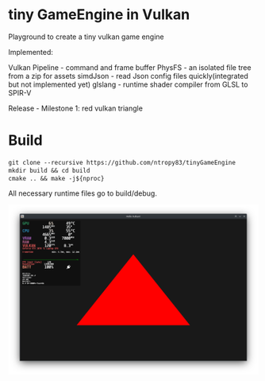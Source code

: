 # tiny GameEngine in Vulkan
Playground to create a tiny vulkan game engine

Implemented:

Vulkan Pipeline - command and frame buffer
PhysFS          - an isolated file tree from a zip for assets
simdJson        - read Json config files quickly(integrated but not implemented yet)
glslang         - runtime shader compiler from GLSL to SPIR-V

Release - Milestone 1: red vulkan triangle

# Build

```
git clone --recursive https://github.com/ntropy83/tinyGameEngine
mkdir build && cd build
cmake .. && make -j${nproc}
```
All necessary runtime files go to build/debug.

![MainWindow](https://github.com/ntropy83/tinyGameEngine/blob/master/screenshot_triangle.png)
